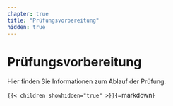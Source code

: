 ```yaml
---
chapter: true
title: "Prüfungsvorbereitung"
hidden: true
---
```



# Prüfungsvorbereitung

Hier finden Sie Informationen zum Ablauf der Prüfung.


`{{< children showhidden="true" >}}`{=markdown}
